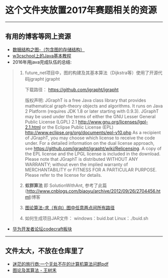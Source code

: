 # 这个文件夹放置2017年赛题相关的资源

---
## 有用的博客等网上资源

- [数据结构之图-（包含图的存储结构）](https://www.zybuluo.com/guoxs/note/249812)
- [w3cschool上的Java基本教程](http://www.w3cschool.cn/java/java-tutorial.html)
- 2016年用java完成队伍的总结:

> 1. future_net项目中，图的构建及其基本算法（Dijkstra等）使用了开源代码jgrapht jgrapht
>
>    下载路径： https://github.com/jgrapht/jgrapht 
>
>    版权声明: JGraphT is a free Java class library that provides mathematical graph-theory objects and algorithms. It runs on Java 2 Platform (requires JDK 1.8 or later starting with 0.9.3). JGraphT may be used under the terms of either the GNU Lesser General Public License (LGPL) 2.1 http://www.gnu.org/licenses/lgpl-2.1.html or the Eclipse Public License (EPL) http://www.eclipse.org/org/documents/epl-v10.php As a recipient of JGraphT, you may choose which license to receive the code under. For a detailed information on the dual license approach, see https://github.com/jgrapht/jgrapht/wiki/Relicensing. A copy of the EPL license and the LPGL license is included in the download. Please note that JGraphT is distributed WITHOUT ANY WARRANTY; without even the implied warranty of MERCHANTABILITY or FITNESS FOR A PARTICULAR PURPOSE. Please refer to the license for details. 
>
> 2. **蚁群算法** 即 SolutionWithAnt, 参考了此篇(http://www.cnblogs.com/biaoyu/archive/2012/09/26/2704456.html)博客 
>
> 3. [图论算法-求（有向）图中任意两点间所有路径](http://hlzhou.iteye.com/blog/1003106)
>
> 4. 如何生成项目JAR文件： windows：buid.bat Linux：./buid.sh

- [华为开发者论坛codecraft板块](http://developer.huawei.com/ict/forum/forum.php?mod=forumdisplay&fid=157)




---
## 文件太大，不放在仓库里了

- [迷茫的旅行商:一个无处不在的计算机算法问题pdf](http://download.csdn.net/download/hx0_0_8/9503577)
- [图论及其算法 - 王树禾](http://pan.baidu.com/s/1qYLekGW)








